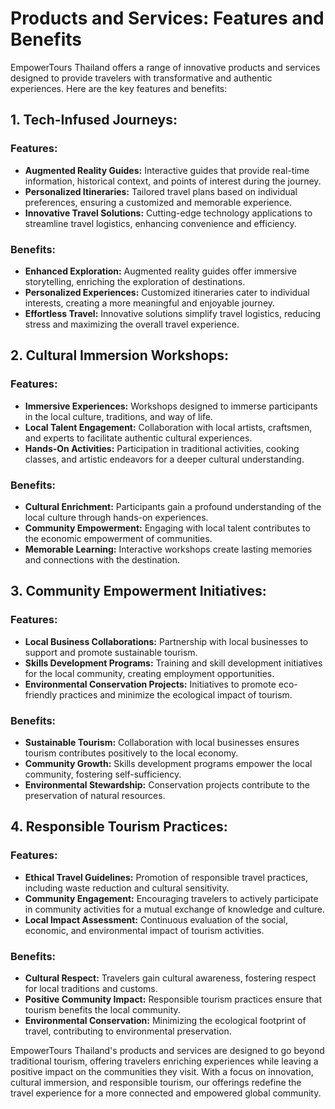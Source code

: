 # Products and Services: Features and Benefits

EmpowerTours Thailand offers a range of innovative products and services designed to provide travelers with transformative and authentic experiences. Here are the key features and benefits:

## 1. Tech-Infused Journeys:

### Features:
- **Augmented Reality Guides:** Interactive guides that provide real-time information, historical context, and points of interest during the journey.
- **Personalized Itineraries:** Tailored travel plans based on individual preferences, ensuring a customized and memorable experience.
- **Innovative Travel Solutions:** Cutting-edge technology applications to streamline travel logistics, enhancing convenience and efficiency.

### Benefits:
- **Enhanced Exploration:** Augmented reality guides offer immersive storytelling, enriching the exploration of destinations.
- **Personalized Experiences:** Customized itineraries cater to individual interests, creating a more meaningful and enjoyable journey.
- **Effortless Travel:** Innovative solutions simplify travel logistics, reducing stress and maximizing the overall travel experience.

## 2. Cultural Immersion Workshops:

### Features:
- **Immersive Experiences:** Workshops designed to immerse participants in the local culture, traditions, and way of life.
- **Local Talent Engagement:** Collaboration with local artists, craftsmen, and experts to facilitate authentic cultural experiences.
- **Hands-On Activities:** Participation in traditional activities, cooking classes, and artistic endeavors for a deeper cultural understanding.

### Benefits:
- **Cultural Enrichment:** Participants gain a profound understanding of the local culture through hands-on experiences.
- **Community Empowerment:** Engaging with local talent contributes to the economic empowerment of communities.
- **Memorable Learning:** Interactive workshops create lasting memories and connections with the destination.

## 3. Community Empowerment Initiatives:

### Features:
- **Local Business Collaborations:** Partnership with local businesses to support and promote sustainable tourism.
- **Skills Development Programs:** Training and skill development initiatives for the local community, creating employment opportunities.
- **Environmental Conservation Projects:** Initiatives to promote eco-friendly practices and minimize the ecological impact of tourism.

### Benefits:
- **Sustainable Tourism:** Collaboration with local businesses ensures tourism contributes positively to the local economy.
- **Community Growth:** Skills development programs empower the local community, fostering self-sufficiency.
- **Environmental Stewardship:** Conservation projects contribute to the preservation of natural resources.

## 4. Responsible Tourism Practices:

### Features:
- **Ethical Travel Guidelines:** Promotion of responsible travel practices, including waste reduction and cultural sensitivity.
- **Community Engagement:** Encouraging travelers to actively participate in community activities for a mutual exchange of knowledge and culture.
- **Local Impact Assessment:** Continuous evaluation of the social, economic, and environmental impact of tourism activities.

### Benefits:
- **Cultural Respect:** Travelers gain cultural awareness, fostering respect for local traditions and customs.
- **Positive Community Impact:** Responsible tourism practices ensure that tourism benefits the local community.
- **Environmental Conservation:** Minimizing the ecological footprint of travel, contributing to environmental preservation.

EmpowerTours Thailand's products and services are designed to go beyond traditional tourism, offering travelers enriching experiences while leaving a positive impact on the communities they visit. With a focus on innovation, cultural immersion, and responsible tourism, our offerings redefine the travel experience for a more connected and empowered global community.

